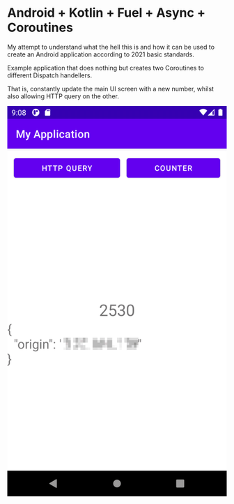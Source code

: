 # Android + Kotlin + Fuel + Async + Coroutines
My attempt to understand what the hell this is and how it can be used to create an Android application according to 2021 basic standards.

Example application that does nothing but creates two Coroutines to different Dispatch handellers. 

That is, constantly update the main UI screen with a new number, whilst also allowing HTTP query on the other. 

![It's better in real life](Screenshot_1.png)
